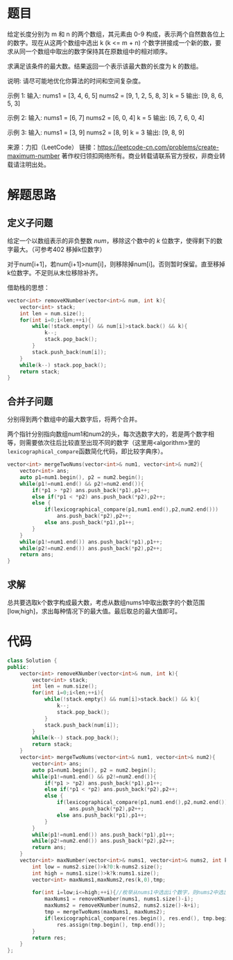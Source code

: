 # 题目

给定长度分别为 m 和 n 的两个数组，其元素由 0-9 构成，表示两个自然数各位上的数字。现在从这两个数组中选出 k (k <= m + n) 个数字拼接成一个新的数，要求从同一个数组中取出的数字保持其在原数组中的相对顺序。

求满足该条件的最大数。结果返回一个表示该最大数的长度为 k 的数组。

说明: 请尽可能地优化你算法的时间和空间复杂度。

示例 1:
输入:
nums1 = [3, 4, 6, 5]
nums2 = [9, 1, 2, 5, 8, 3]
k = 5
输出:
[9, 8, 6, 5, 3]

示例 2:
输入:
nums1 = [6, 7]
nums2 = [6, 0, 4]
k = 5
输出:
[6, 7, 6, 0, 4]

示例 3:
输入:
nums1 = [3, 9]
nums2 = [8, 9]
k = 3
输出:
[9, 8, 9]

来源：力扣（LeetCode）
链接：https://leetcode-cn.com/problems/create-maximum-number
著作权归领扣网络所有。商业转载请联系官方授权，非商业转载请注明出处。

# 解题思路

## 定义子问题

给定一个以数组表示的非负整数 *num*，移除这个数中的 *k* 位数字，使得剩下的数字最大。（可参考402 移掉k位数字）

对于num[i+1]，若num[i+1]>num[i]，则移除掉num[i]。否则暂时保留。直至移掉k位数字。不足则从末位移除补齐。

借助栈的思想：

```c++
vector<int> removeKNumber(vector<int>& num, int k){
	vector<int> stack;
	int len = num.size();
	for(int i=0;i<len;++i){
    	while(!stack.empty() && num[i]>stack.back() && k){
        	k--;
			stack.pop_back();
        }
        stack.push_back(num[i]);
    }
    while(k--) stack.pop_back();
    return stack;
}
```

## 合并子问题

分别得到两个数组中的最大数字后，将两个合并。

两个指针分别指向数组num1和num2的头，每次选数字大的，若是两个数字相等，则需要依次往后比较直至出现不同的数字（这里用\<algorithm>里的`lexicographical_compare`函数简化代码，即比较字典序）。

```c++
vector<int> mergeTwoNums(vector<int>& num1, vector<int>& num2){
	vector<int> ans;
	auto p1=num1.begin(), p2 = num2.begin();
	while(p1!=num1.end() && p2!=num2.end()){
		if(*p1 > *p2) ans.push_back(*p1),p1++;
		else if(*p1 < *p2) ans.push_back(*p2),p2++;
		else {
			if(lexicographical_compare(p1,num1.end(),p2,num2.end())) 
            	ans.push_back(*p2),p2++;
            else ans.push_back(*p1),p1++;
        }
    }
    while(p1!=num1.end()) ans.push_back(*p1),p1++;
    while(p2!=num2.end()) ans.push_back(*p2),p2++;
    return ans;
}
```

## 求解

总共要选取k个数字构成最大数，考虑从数组nums1中取出数字的个数范围[low,high]，求出每种情况下的最大值。最后取总的最大值即可。

# 代码

```c++
class Solution {
public:
    vector<int> removeKNumber(vector<int>& num, int k){
        vector<int> stack;
        int len = num.size();
        for(int i=0;i<len;++i){
            while(!stack.empty() && num[i]>stack.back() && k){
                k--;
                stack.pop_back();
            }
            stack.push_back(num[i]);
        }
        while(k--) stack.pop_back();
        return stack;
    }
    vector<int> mergeTwoNums(vector<int>& num1, vector<int>& num2){
        vector<int> ans;
        auto p1=num1.begin(), p2 = num2.begin();
        while(p1!=num1.end() && p2!=num2.end()){
            if(*p1 > *p2) ans.push_back(*p1),p1++;
            else if(*p1 < *p2) ans.push_back(*p2),p2++;
            else {
                if(lexicographical_compare(p1,num1.end(),p2,num2.end())) 
                    ans.push_back(*p2),p2++;
                else ans.push_back(*p1),p1++;
            }
        }
        while(p1!=num1.end()) ans.push_back(*p1),p1++;
        while(p2!=num2.end()) ans.push_back(*p2),p2++;
        return ans;
    }
    vector<int> maxNumber(vector<int>& nums1, vector<int>& nums2, int k) {
        int low = nums2.size()>k?0:k-nums2.size();
        int high = nums1.size()>k?k:nums1.size();
        vector<int> maxNums1,maxNums2,res(k,0),tmp;
       
        for(int i=low;i<=high;++i){//枚举从nums1中选出i个数字，则nums2中选出k-i个
            maxNums1 = removeKNumber(nums1, nums1.size()-i);
            maxNums2 = removeKNumber(nums2, nums2.size()-k+i);
            tmp = mergeTwoNums(maxNums1, maxNums2);
            if(lexicographical_compare(res.begin(), res.end(), tmp.begin(), tmp.end())) 
                res.assign(tmp.begin(), tmp.end()); 
        }
        return res;
    }
};
```



